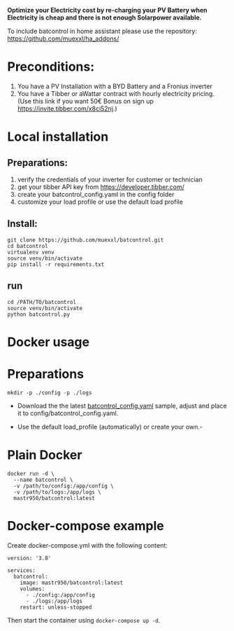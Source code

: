 **Optimize your Electricity cost by re-charging your PV Battery when Electricity is cheap and there is not enough Solarpower available.**

To include batcontrol in home assistant please use the repository: https://github.com/muexxl/ha_addons/

# Preconditions: 

1. You have a PV Installation with a BYD Battery and a Fronius inverter  
1. You have a Tibber or aWattar contract with hourly electricity pricing. (Use this link if you want 50€ Bonus on sign up https://invite.tibber.com/x8ci52nj.)  

# Local installation
## Preparations:

1. verify the credentials of your inverter for customer or technician
1. get your tibber API key from https://developer.tibber.com/
1. create your batcontrol_config.yaml in the config folder
1. customize your load profile or use the default load profile

## Install:
```
git clone https://github.com/muexxl/batcontrol.git  
cd batcontrol  
virtualenv venv  
source venv/bin/activate  
pip install -r requirements.txt  
```

## run
```
cd /PATH/TO/batcontrol
source venv/bin/activate
python batcontrol.py
```
# Docker usage

# Preparations

```
mkdir -p ./config -p ./logs
```

- Download the the latest [batcontrol_config.yaml](https://raw.githubusercontent.com/muexxl/batcontrol/refs/heads/main/config/batcontrol_config_dummy.yaml) sample, adjust and place it to config/batcontrol_config.yaml.

- Use the default load_profile (automatically) or create your own.-

# Plain Docker

```
docker run -d \
  --name batcontrol \
  -v /path/to/config:/app/config \
  -v /path/to/logs:/app/logs \
  mastr950/batcontrol:latest
```

# Docker-compose example

Create docker-compose.yml with the following content:

```
version: '3.8'

services:
  batcontrol:
    image: mastr950/batcontrol:latest
    volumes:
      - ./config:/app/config
      - ./logs:/app/logs
    restart: unless-stopped
```

Then start the container using `docker-compose up -d`.